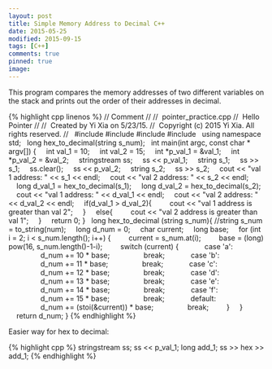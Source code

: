```yaml
---
layout: post
title: Simple Memory Address to Decimal C++
date: 2015-05-25
modified: 2015-09-15
tags: [C++]
comments: true
pinned: true
image:
---
```


This program compares the memory addresses of two different variables on the stack and prints out the order of their addresses in decimal.

{% highlight cpp linenos %}
// Comment
//
//  pointer_practice.cpp
//  Hello Pointer
//
//  Created by Yi Xia on 5/23/15.
//  Copyright (c) 2015 Yi Xia. All rights reserved.
//
 
#include <iostream>
#include <cmath>
#include <sstream>
#include <cstdlib>
 
using namespace std;
 
long hex_to_decimal(string s_num);
 
int main(int argc, const char * argv[]) {
    int val_1 = 10;
    int val_2 = 15;
    int *p_val_1 = &val_1;
    int *p_val_2 = &val_2;
    stringstream ss;
    ss << p_val_1;
    string s_1;
    ss >> s_1;
    ss.clear();
    ss << p_val_2;
    string s_2;
    ss >> s_2;
    cout << "val 1 address: " << s_1 << endl;
    cout << "val 2 address: " << s_2 << endl;
    long d_val_1 = hex_to_decimal(s_1);
    long d_val_2 = hex_to_decimal(s_2);
    cout << "val 1 address: " << d_val_1 << endl;
    cout << "val 2 address: " << d_val_2 << endl;
    if(d_val_1 > d_val_2){
        cout << "val 1 address is greater than val 2";
    }
    else{
        cout << "val 2 address is greater than val 1";
    }
    return 0;
}
 
long hex_to_decimal (string s_num){
//string s_num = to_string(num);
    long d_num = 0;
    char current;
    long base;
    for (int i = 2; i < s_num.length(); i++) {
        current = s_num.at(i);
        base = (long) pow(16, s_num.length()-1-i);
        switch (current) {
            case 'a':
                d_num += 10 * base;
                break;
            case 'b':
                d_num += 11 * base;
                break;
            case 'c':
                d_num += 12 * base;
                break;
            case 'd':
                d_num += 13 * base;
                break;
            case 'e':
                d_num += 14 * base;
                break;
            case 'f':
                d_num += 15 * base;
                break;
            default:
                d_num += (stoi(&current)) * base;
                break;
        }
    }
    return d_num;
}
{% endhighlight %}

Easier way for hex to decimal: 

{% highlight cpp %}
stringstream ss;
ss << p_val_1;
long add_1;
ss >> hex >> add_1;
{% endhighlight %}

